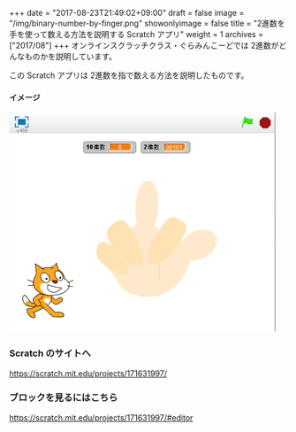 +++
date = "2017-08-23T21:49:02+09:00"
draft = false
image = "/img/binary-number-by-finger.png"
showonlyimage = false
title = "2進数を手を使って数える方法を説明する Scratch アプリ"
weight = 1
archives = ["2017/08"]
+++
オンラインスクラッチクラス・ぐらみんこーどでは 2進数がどんなものかを説明しています。

この Scratch アプリは 2進数を指で数える方法を説明したものです。

<!--more-->

#### イメージ
![イメージ](/img/binary-number-by-finger.png)

### Scratch のサイトへ
https://scratch.mit.edu/projects/171631997/

### ブロックを見るにはこちら
https://scratch.mit.edu/projects/171631997/#editor
